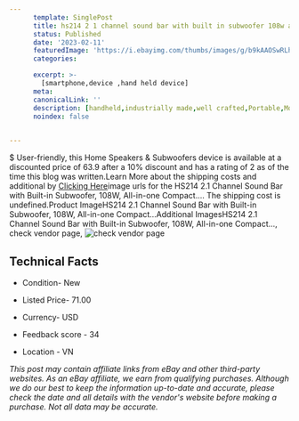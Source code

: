 ```yaml
---
      template: SinglePost
      title: hs214 2 1 channel sound bar with built in subwoofer 108w all in one compact 
      status: Published
      date: '2023-02-11'
      featuredImage: 'https://i.ebayimg.com/thumbs/images/g/b9kAAOSwRLhjxQAY/s-l225.jpg'
      categories: 

      excerpt: >-
        [smartphone,device ,hand held device]
      meta:
      canonicalLink: ''
      description: [handheld,industrially made,well crafted,Portable,Mobile,Compact,Convenient,Lightweight,Maneuverable,Man-portable,Miniature,Carriable,Hand-held,Light,Holdable,Transportable,Mobile device,Pocket-sized,On-the-go,Wireless,Cordless,Compact size,Convenient size, smartphone,device ,hand held device]
      noindex: false

        
---
```

$
    User-friendly, this Home Speakers & Subwoofers device is available at a discounted price of 63.9 after a 10% discount and has a rating of 2 as of the time this blog was written.Learn More about the shipping costs and additional by [Clicking Here](https://www.ebay.com/itm/334705046832?hash=item4dedf9b530%3Ag%3Ab9kAAOSwRLhjxQAY&mkevt=1&mkcid=1&mkrid=711-53200-19255-0&campid=%253CePNCampaignId%253E&customid=%253CreferenceId%253E&toolid=10049)image urls for the HS214 2.1 Channel Sound Bar with Built-in Subwoofer, 108W, All-in-one Compact.... The shipping cost is undefined.Product ImageHS214 2.1 Channel Sound Bar with Built-in Subwoofer, 108W, All-in-one Compact...Additional ImagesHS214 2.1 Channel Sound Bar with Built-in Subwoofer, 108W, All-in-one Compact..., check vendor page, ![check vendor page](https://origin-galleryplus.ebayimg.com/ws/web/334705046832_2_0_1/225x225.jpg,https://origin-galleryplus.ebayimg.com/ws/web/334705046832_3_0_1/225x225.jpg,https://origin-galleryplus.ebayimg.com/ws/web/334705046832_4_0_1/225x225.jpg,https://origin-galleryplus.ebayimg.com/ws/web/334705046832_5_0_1/225x225.jpg,https://origin-galleryplus.ebayimg.com/ws/web/334705046832_6_0_1/225x225.jpg)
    
    

 ## Technical Facts 



     
      

 - Condition- New 


      

 - Listed Price- 71.00 


      

 - Currency- USD 


      

 - Feedback score - 34 


      

 - Location - VN 


      
      

 *_This post may contain affiliate links from eBay and other third-party websites. As an eBay affiliate, we earn from qualifying purchases. Although we do our best to keep the information up-to-date and accurate, please check the date and all details with the vendor's website before making a purchase. Not all data may be accurate._*



    
    
    
    
    